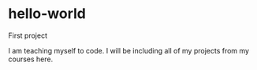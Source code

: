 # hello-world
First project

I am teaching myself to code. I will be including all of my projects from my courses here.
